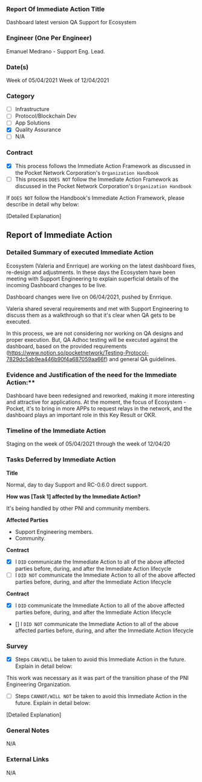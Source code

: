 ### Report Of Immediate Action Title 
Dashboard latest version QA Support for Ecosystem
### Engineer (One Per Engineer)
Emanuel Medrano - Support Eng. Lead.
### Date(s)
Week of 05/04/2021
Week of 12/04/2021
### Category
- [ ] Infrastructure
- [ ] Protocol/Blockchain Dev
- [ ] App Solutions
- [X] Quality Assurance
- [ ] N/A
### Contract
- [X] This process follows the Immediate Action Framework as discussed in the Pocket Network Corporation's `Organization Handbook`
- [ ] This process `DOES NOT` follow the Immediate Action Framework as discussed in the Pocket Network Corporation's `Organization Handbook`

If `DOES NOT` follow the Handbook's Immediate Action Framework, please describe in detail why below:

[Detailed Explanation]
## Report of Immediate Action
### Detailed Summary of executed Immediate Action
Ecosystem (Valeria and Enrrique) are working on the latest dashboard fixes, re-design and adjustments. In these days the Ecosystem have been meeting with Support Engineering to explain superficial details of the incoming Dashboard changes to be live. 

Dashboard changes were live on 06/04/2021, pushed by Enrrique.

Valeria shared several requirements and met with Support Engineering to discuss them as a walkthrough so that it's clear when QA gets to be executed.

In this process, we are not considering nor working on QA designs and proper execution. But, QA Adhoc testing will be executed against the dashboard, based on the provided requirements (https://www.notion.so/pocketnetwork/Testing-Protocol-7829dc5ab9ea446b90f4a687059aa66f) and general QA guidelines.

### Evidence and Justification of the need for the Immediate Action:**
Dashboard have been redesigned and reworked, making it more interesting and attractive for applications. At the moment, the focus of Ecosystem - Pocket, it's to bring in more APPs to request relays in the network, and the dashboard plays an important role in this Key Result or OKR.

### Timeline of the Immediate Action
Staging on the week of 05/04/2021 through the week of 12/04/20
### Tasks Deferred by Immediate Action

**Title**

Normal, day to day Support and RC-0.6.0 direct support.

**How was [Task 1] affected by the Immediate Action?**

It's being handled by other PNI and community members.

**Affected Parties**

- Support Engineering members.
- Community.

**Contract**

- [X] I `DID` communicate the Immediate Action to all of the above affected parties before, during, and after the Immediate Action lifecycle
- [ ] I `DID NOT` communicate the Immediate Action to all of the above affected parties before, during, and after the Immediate Action lifecycle

**Contract**

- [X] I `DID` communicate the Immediate Action to all of the above affected parties before, during, and after the Immediate Action lifecycle
- [] I `DID NOT` communicate the Immediate Action to all of the above affected parties before, during, and after the Immediate Action lifecycle

### Survey
- [X] Steps `CAN/WILL` be taken to avoid this Immediate Action in the future. Explain in detail below:

This work was necessary as it was part of the transition phase of the PNI Engineering Organization.

- [ ] Steps `CANNOT/WILL NOT` be taken to avoid this Immediate Action in the future. Explain in detail below:

[Detailed Explanation]

### General Notes
N/A
### External Links
N/A
